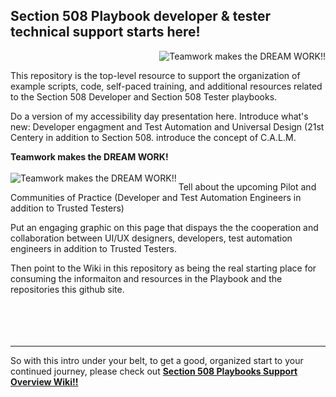 ## Section 508 Playbook developer & tester technical support starts here!
<img align="right" src="https://github.com/akingkci/Section-508-Playbooks-Support-Overview/blob/master/img/Playbooks-2.jpg?raw=true" alt="Teamwork makes the DREAM WORK!!"/><br clear="left">

This repository is the top-level resource to support the organization of example scripts, code, self-paced training, and additional resources related to the Section 508 Developer and Section 508 Tester playbooks.  

Do a version of my accessibility day presentation here. Introduce what's new: Developer engagment and Test Automation and Universal Design (21st Centery in addition to Section 508. introduce the concept of C.A.L.M.  



<p align="left">
  <b>Teamwork makes the DREAM WORK!</b>  <br /><br />
  <img align="left" src="https://github.com/akingkci/Section-508-Playbooks-Support-Overview/blob/master/img/Teamwork.jpg?raw=true" alt="Teamwork makes the DREAM WORK!!"/>
</p>

Tell about the upcoming Pilot and Communities of Practice (Developer and Test Automation Engineers in addition to Trusted Testers)

Put an engaging graphic on this page that dispays the the cooperation and collaboration between UI/UX designers, developers, test automation engineers in addition to Trusted Testers.

Then point to the Wiki in this repository as being the real starting place for consuming the informaiton and resources  in the Playbook and the repositories this github site.
<br /><br /><br /><br /><br />
<hr>
    
So with this intro under your belt, to get a good, organized start to your continued journey, please check out  **[Section 508 Playbooks Support Overview Wiki!!](https://github.com/akingkci/Section-508-Playbooks-Support-Overview/wiki)**
